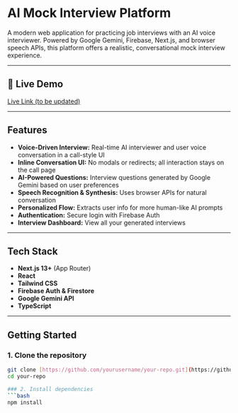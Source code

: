 # AI Mock Interview Platform

A modern web application for practicing job interviews with an AI voice interviewer. Powered by Google Gemini, Firebase, Next.js, and browser speech APIs, this platform offers a realistic, conversational mock interview experience.

---

## 🚀 Live Demo
[Live Link (to be updated)](https://your-live-link.com)

---

## Features
- **Voice-Driven Interview:** Real-time AI interviewer and user voice conversation in a call-style UI
- **Inline Conversation UI:** No modals or redirects; all interaction stays on the call page
- **AI-Powered Questions:** Interview questions generated by Google Gemini based on user preferences
- **Speech Recognition & Synthesis:** Uses browser APIs for natural conversation
- **Personalized Flow:** Extracts user info for more human-like AI prompts
- **Authentication:** Secure login with Firebase Auth
- **Interview Dashboard:** View all your generated interviews

---

## Tech Stack
- **Next.js 13+** (App Router)
- **React**
- **Tailwind CSS**
- **Firebase Auth & Firestore**
- **Google Gemini API**
- **TypeScript**

---

## Getting Started

### 1. Clone the repository
```bash
git clone [https://github.com/yourusername/your-repo.git](https://github.com/yourusername/your-repo.git)
cd your-repo

### 2. Install dependencies
```bash
npm install
